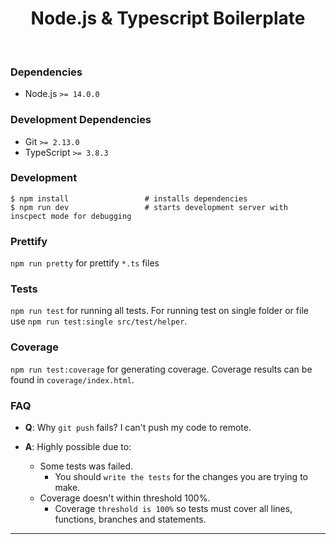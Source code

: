 <div align="center">

# Node.js & Typescript Boilerplate
<br />

</div>

### Dependencies ###

* Node.js `>= 14.0.0`

### Development Dependencies ###

* Git `>= 2.13.0`
* TypeScript `>= 3.8.3`


### Development ###

```shell
$ npm install                 # installs dependencies
$ npm run dev                 # starts development server with inscpect mode for debugging
```

### Prettify ###

`npm run pretty` for prettify `*.ts` files

### Tests ###

`npm run test` for running all tests. For running test on single folder or file use `npm run test:single src/test/helper`.

### Coverage ###

`npm run test:coverage` for generating coverage. Coverage results can be found in `coverage/index.html`.

### FAQ

- **Q**: Why `git push` fails? I can't push my code to remote.

- **A**: Highly possible due to:
  - Some tests was failed.
    - You should `write the tests` for the changes you are trying to make.
  - Coverage doesn't within threshold 100%.
    - Coverage `threshold is 100%` so tests must cover all lines, functions, branches and statements.

--------
